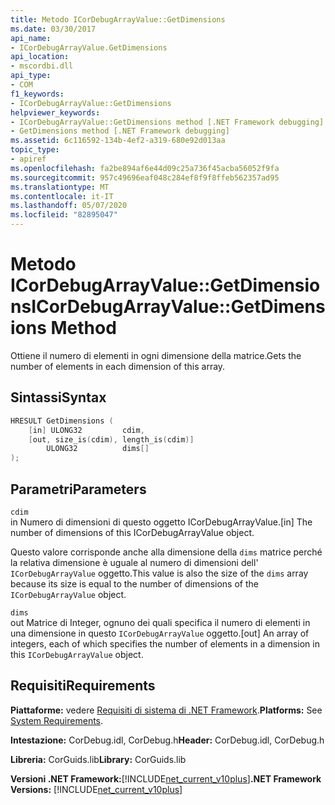```yaml
---
title: Metodo ICorDebugArrayValue::GetDimensions
ms.date: 03/30/2017
api_name:
- ICorDebugArrayValue.GetDimensions
api_location:
- mscordbi.dll
api_type:
- COM
f1_keywords:
- ICorDebugArrayValue::GetDimensions
helpviewer_keywords:
- ICorDebugArrayValue::GetDimensions method [.NET Framework debugging]
- GetDimensions method [.NET Framework debugging]
ms.assetid: 6c116592-134b-4ef2-a319-680e92d013aa
topic_type:
- apiref
ms.openlocfilehash: fa2be894af6e44d09c25a736f45acba56052f9fa
ms.sourcegitcommit: 957c49696eaf048c284ef8f9f8ffeb562357ad95
ms.translationtype: MT
ms.contentlocale: it-IT
ms.lasthandoff: 05/07/2020
ms.locfileid: "82895047"
---
```

# <a name="icordebugarrayvaluegetdimensions-method"></a><span data-ttu-id="c367c-102">Metodo ICorDebugArrayValue::GetDimensions</span><span class="sxs-lookup"><span data-stu-id="c367c-102">ICorDebugArrayValue::GetDimensions Method</span></span>
<span data-ttu-id="c367c-103">Ottiene il numero di elementi in ogni dimensione della matrice.</span><span class="sxs-lookup"><span data-stu-id="c367c-103">Gets the number of elements in each dimension of this array.</span></span>  
  
## <a name="syntax"></a><span data-ttu-id="c367c-104">Sintassi</span><span class="sxs-lookup"><span data-stu-id="c367c-104">Syntax</span></span>  
  
```cpp  
HRESULT GetDimensions (  
    [in] ULONG32         cdim,  
    [out, size_is(cdim), length_is(cdim)]
        ULONG32          dims[]  
);  
```  
  
## <a name="parameters"></a><span data-ttu-id="c367c-105">Parametri</span><span class="sxs-lookup"><span data-stu-id="c367c-105">Parameters</span></span>  
 `cdim`  
 <span data-ttu-id="c367c-106">in Numero di dimensioni di questo oggetto ICorDebugArrayValue.</span><span class="sxs-lookup"><span data-stu-id="c367c-106">[in] The number of dimensions of this ICorDebugArrayValue object.</span></span>  
  
 <span data-ttu-id="c367c-107">Questo valore corrisponde anche alla dimensione della `dims` matrice perché la relativa dimensione è uguale al numero di dimensioni dell' `ICorDebugArrayValue` oggetto.</span><span class="sxs-lookup"><span data-stu-id="c367c-107">This value is also the size of the `dims` array because its size is equal to the number of dimensions of the `ICorDebugArrayValue` object.</span></span>  
  
 `dims`  
 <span data-ttu-id="c367c-108">out Matrice di Integer, ognuno dei quali specifica il numero di elementi in una dimensione in questo `ICorDebugArrayValue` oggetto.</span><span class="sxs-lookup"><span data-stu-id="c367c-108">[out] An array of integers, each of which specifies the number of elements in a dimension in this `ICorDebugArrayValue` object.</span></span>  
  
## <a name="requirements"></a><span data-ttu-id="c367c-109">Requisiti</span><span class="sxs-lookup"><span data-stu-id="c367c-109">Requirements</span></span>  
 <span data-ttu-id="c367c-110">**Piattaforme:** vedere [Requisiti di sistema di .NET Framework](../../get-started/system-requirements.md).</span><span class="sxs-lookup"><span data-stu-id="c367c-110">**Platforms:** See [System Requirements](../../get-started/system-requirements.md).</span></span>  
  
 <span data-ttu-id="c367c-111">**Intestazione:** CorDebug.idl, CorDebug.h</span><span class="sxs-lookup"><span data-stu-id="c367c-111">**Header:** CorDebug.idl, CorDebug.h</span></span>  
  
 <span data-ttu-id="c367c-112">**Libreria:** CorGuids.lib</span><span class="sxs-lookup"><span data-stu-id="c367c-112">**Library:** CorGuids.lib</span></span>  
  
 <span data-ttu-id="c367c-113">**Versioni .NET Framework:**[!INCLUDE[net_current_v10plus](../../../../includes/net-current-v10plus-md.md)]</span><span class="sxs-lookup"><span data-stu-id="c367c-113">**.NET Framework Versions:** [!INCLUDE[net_current_v10plus](../../../../includes/net-current-v10plus-md.md)]</span></span>
